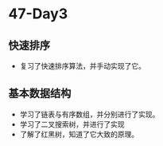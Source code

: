 # 47-Day3

## 快速排序

- 复习了快速排序算法，并手动实现了它。


## 基本数据结构

- 学习了链表与有序数组，并分别进行了实现。
- 学习了二叉搜索树，并进行了实现
- 了解了红黑树，知道了它大致的原理。
